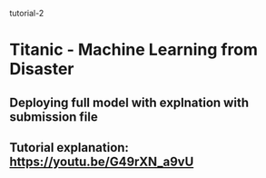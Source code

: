 tutorial-2


# Titanic - Machine Learning from Disaster 
## Deploying full model with explnation with submission file
## Tutorial explanation: https://youtu.be/G49rXN_a9vU

